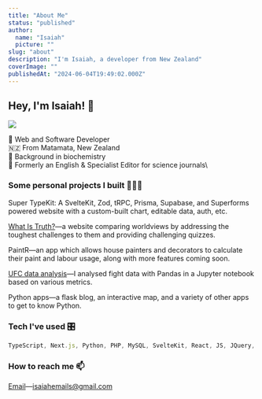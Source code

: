 ```yaml
---
title: "About Me"
status: "published"
author:
  name: "Isaiah"
  picture: ""
slug: "about"
description: "I'm Isaiah, a developer from New Zealand"
coverImage: ""
publishedAt: "2024-06-04T19:49:02.000Z"
---
```


## Hey, I'm Isaiah! 👋

![](/images/img_1183-U1MD.jpeg)

🤖 Web and Software Developer\
🇳🇿 From Matamata, New Zealand\
🔬 Background in biochemistry\
📝 Formerly an English & Specialist Editor for science journals\

### Some personal projects I built 👨🏻‍💻

Super TypeKit: A SvelteKit, Zod, tRPC, Prisma, Supabase, and Superforms powered website with a custom-built chart, editable data, auth, etc.

[What Is Truth?](https://whatistruth.co.nz)—a website comparing worldviews by addressing the toughest challenges to them and providing challenging quizzes.

PaintR—an app which allows house painters and decorators to calculate their paint and labour usage, along with more features coming soon.

[UFC data analysis](/posts/ufc-data-analysis)—I analysed fight data with Pandas in a Jupyter notebook based on various metrics.

Python apps—a flask blog, an interactive map, and a variety of other apps to get to know Python.

### Tech I've used 🎛️

```javascript
TypeScript, Next.js, Python, PHP, MySQL, SvelteKit, React, JS, JQuery, Git, React Native, Supabase, Node.js, Firebase, Singer.io, Framer Motion, ...
```

### How to reach me 📫

[Email](mailto:isaiahemails@gmail.com)—isaiahemails@gmail.com
